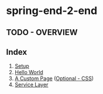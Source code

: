 # spring-end-2-end

## TODO - OVERVIEW

## Index
1. [Setup](../master/documents/exercise1.md)
2. [Hello World](../master/documents/exercise2.md)
3. [A Custom Page](../master/documents/exercise3.md) ([Optional - CSS](../master/documents/optional-css.md))
4. [Service Layer ](../master/documents/exercise4.md)

